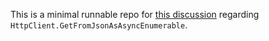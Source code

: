 This is a minimal runnable repo for [this discussion](https://github.com/dotnet/runtime/discussions/110287) regarding `HttpClient.GetFromJsonAsAsyncEnumerable`.
